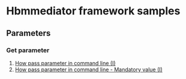 # Hbmmediator framework samples

## Parameters

### Get parameter

1. [How pass parameter in command line (I)](./param01/main.prg)
1. [How pass parameter in command line - Mandatory value (I)](./param02/main.prg)






